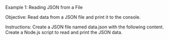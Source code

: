 
Example 1: Reading JSON from a File

Objective: Read data from a JSON file and print it to the console.

Instructions:
    Create a JSON file named data.json with the following content.
    Create a Node.js script to read and print the JSON data.
